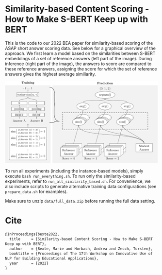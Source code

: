 # Similarity-based Content Scoring -</br>How to Make S-BERT Keep up with BERT

This is the code to our 2022 BEA paper for similarity-based scoring of the ASAP short answer scoring data. See below for a graphical overview of the approach. We first learn a model based on the similarities between S-BERT embeddings of a set of reference answers (left part of the image). During inference (right part of the image), the answers to score are compared to these reference answers, assigning the score for which the set of reference answers gives the highest average similiarity.

<p align="center">
<img src="https://github.com/mariebexte/s-bert-similarity-based-content-scoring/blob/main/overview.png" width="700">
</p>

To run all experiments (including the instance-based models), simply execute `bash run_everything.sh`.
To run only the similarity-based experiments, refer to `run_all_similarity_based.sh`.
For convenience, we also include scripts to generate alternative training data configurations (see `prepare_data.sh` for examples).

Make sure to unzip `data/full_data.zip` before running the full data setting.


# Cite

```
@InProceedings{bexte2022,
  title     = {Similarity-based Content Scoring - How to Make S-BERT Keep up with BERT},
  author    = {Bexte, Marie and Horbach, Andrea and Zesch, Torsten},
  booktitle = {Proceedings of The 17th Workshop on Innovative Use of NLP for Building Educational Applications},
  year      = {2022}
}
```
